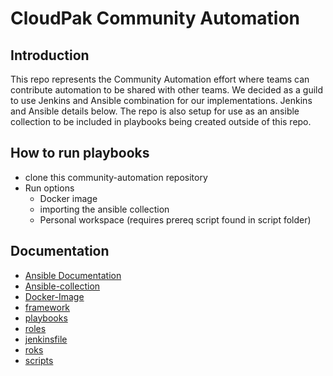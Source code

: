 # CloudPak Community Automation

## Introduction

This repo represents the Community Automation effort where teams can contribute automation to be shared with other teams.  We decided as a guild to use Jenkins and Ansible combination for our implementations.  Jenkins and Ansible details below.  The repo is also setup for use as an ansible collection to be included in playbooks being created outside of this repo.

## How to run playbooks

- clone this community-automation repository
- Run options
  - Docker image
  - importing the ansible collection  
  - Personal workspace (requires prereq script found in script folder)

## Documentation

  - [Ansible Documentation](https://docs.ansible.com/ansible/latest/user_guide/index.html)
  - [Ansible-collection](docs/collection.md)
  - [Docker-Image](docs/docker-image.md)  
  - [framework](docs/framework.md)  
  - [playbooks](docs/playbooks.md)
  - [roles](docs/roles.md)
  - [jenkinsfile](docs/jenkinsfile.md)
  - [roks](docs/roks.md)
  - [scripts](docs/scripts.md)
